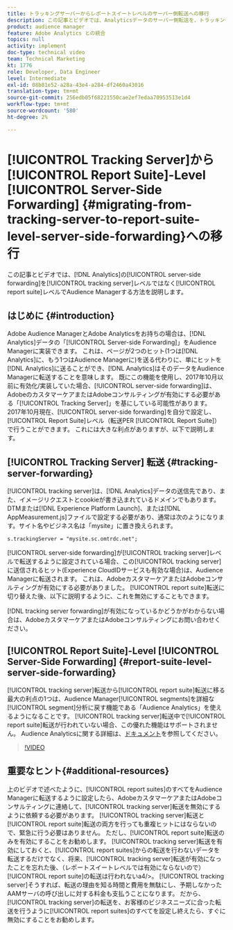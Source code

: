 ```yaml
---
title: トラッキングサーバーからレポートスイートレベルのサーバー側転送への移行
description: この記事とビデオでは、Analyticsデータのサーバー側転送を、トラッキングサーバーレベルではなく、レポートスイートレベルでAudience Managerに有効にする方法を示します。
product: audience manager
feature: Adobe Analytics との統合
topics: null
activity: implement
doc-type: technical video
team: Technical Marketing
kt: 1776
role: Developer, Data Engineer
level: Intermediate
exl-id: 08b81e52-a28a-43e4-a284-df2460a43016
translation-type: tm+mt
source-git-commit: 256edb05f68221550cae2ef7edaa70953513e1d4
workflow-type: tm+mt
source-wordcount: '580'
ht-degree: 2%

---
```


# [!UICONTROL Tracking Server]から[!UICONTROL Report Suite]-Level [!UICONTROL Server-Side Forwarding] {#migrating-from-tracking-server-to-report-suite-level-server-side-forwarding}への移行

この記事とビデオでは、[!DNL Analytics]の[!UICONTROL server-side forwarding]を[!UICONTROL tracking server]レベルではなく[!UICONTROL report suite]レベルでAudience Managerする方法を説明します。

## はじめに {#introduction}

Adobe Audience ManagerとAdobe Analyticsをお持ちの場合は、[!DNL Analytics]データの「[!UICONTROL Server-side Forwarding]」をAudience Managerに実装できます。 これは、ページが2つのヒット(1つは[!DNL Analytics]に、もう1つはAudience Managerに)を送る代わりに、単にヒットを[!DNL Analytics]に送ることができ、[!DNL Analytics]はそのデータをAudience Managerに転送することを意味します。 既にこの機能を使用し、2017年10月以前に有効化/実装していた場合、[!UICONTROL server-side forwarding]は、AdobeのカスタマーケアまたはAdobeコンサルティングが有効にする必要がある「[!UICONTROL Tracking Server]」を基にしている可能性があります。 2017年10月現在、[!UICONTROL server-side forwarding]を自分で設定し、[!UICONTROL Report Suite]レベル（転送PER [!UICONTROL Report Suite]）で行うことができます。 これには大きな利点がありますが、以下で説明します。

## [!UICONTROL Tracking Server] 転送  {#tracking-server-forwarding}

[!UICONTROL tracking server]は、[!DNL Analytics]データの送信先であり、また、イメージリクエストとcookieが書き込まれているドメインでもあります。 DTMまたは[!DNL Experience Platform Launch]、または[!DNL AppMeasurement.js]ファイルで設定する必要があり、通常は次のようになります。サイト名やビジネス名は「mysite」に置き換えられます。

`s.trackingServer = "mysite.sc.omtrdc.net";`

[!UICONTROL server-side forwarding]が[!UICONTROL tracking server]レベルで転送するように設定されている場合、この[!UICONTROL tracking server]に送信されるヒット(Experience CloudIDサービスも有効な場合)は、Audience Managerに転送されます。 これは、AdobeカスタマーケアまたはAdobeコンサルティングが有効にする必要がありました。 [!UICONTROL report suite]転送に切り替えた後、以下に説明するように、これを無効にすることもできます。

[!DNL tracking server forwarding]が有効になっているかどうかがわからない場合は、AdobeカスタマーケアまたはAdobeコンサルティングにお問い合わせください。

## [!UICONTROL Report Suite]-Level  [!UICONTROL Server-Side Forwarding] {#report-suite-level-server-side-forwarding}

[!UICONTROL tracking server]転送から[!UICONTROL report suite]転送に移る最大の利点の1つは、Audience Manager[!UICONTROL segments]を詳細な[!UICONTROL segment]分析に戻す機能である「Audience Analytics」を使えるようになることです。 [!UICONTROL tracking server]転送中で[!UICONTROL report suite]転送が行われていない場合、この優れた機能はサポートされません。 Audience Analyticsに関する詳細は、[ドキュメント](https://marketing.adobe.com/resources/help/ja_JP/analytics/audiences/)を参照してください。

>[!VIDEO](https://video.tv.adobe.com/v/23701/?quality=12)

## 重要なヒント{#additional-resources}

上のビデオで述べたように、[!UICONTROL report suites]のすべてをAudience Managerに転送するように設定したら、AdobeカスタマーケアまたはAdobeコンサルティングに連絡して、[!UICONTROL tracking server]転送を無効にするように依頼する必要があります。 [!UICONTROL tracking server]転送と[!UICONTROL report suite]転送の両方を行っても重複ヒットにはならないので、緊急に行う必要はありません。 ただし、[!UICONTROL report suite]転送のみを有効にすることをお勧めします。 [!UICONTROL tracking server]転送を有効にしておくと、[!UICONTROL report suites]からの転送を行わないデータを転送するだけでなく、将来、[!UICONTROL tracking server]転送が有効になったことを忘れた後、（レポートスイートレベルでは有効にならないので）[!UICONTROL report suite]の転送は行われないa4/>。 [!UICONTROL tracking server]そうすれば、転送の理由を知る時間と費用を無駄にし、予期しなかったAAMサーバの呼び出しに対する料金も支払うことになります。 だから、[!UICONTROL tracking server]の転送を、お客様のビジネスニーズに合った転送を行うように[!UICONTROL report suites]のすべてを設定し終えたら、すぐに無効にすることをお勧めします。
